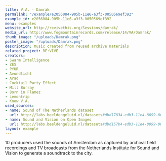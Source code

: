 ```yaml
---
title: V.A. - Damrak
permalink: "/example/e2056084-905b-11e6-a3f3-0050569ef392"
example_id: e2056084-905b-11e6-a3f3-0050569ef392
menu: examples
website_url: http://revivethis.org/Sessions/damrak/
media_url: http://www.fogmountainrecords.com/release/14/VA/Damrak/
thumb_image: "/uploads/Damrak.png"
poster_image: "/uploads/Damrak.png"
description: Music created from reused archive materials
related_project: RE:VIVE
creators:
- Swarm Intelligence
- ZES
- PYUR
- Avondlicht
- Arad
- Cocktail Party Effect
- Mill Burray
- Born in Flamez
- Lemontrip
- Know V.A.
used_sources:
- name: Sound of The Netherlands dataset
  url: http://labs.beeldengeluid.nl/datasets#dbd17834-edb3-11e4-8099-005056a71e3a
- name: Sound and Vision on Open Images
  url: http://labs.beeldengeluid.nl/datasets#dbd157b4-edb3-11e4-8099-005056a71e3a
layout: example
---
```


10 producers used the sounds of Amsterdam as captured by archival field recordings and TV broadcasts from the Netherlands Institute for Sound and Vision to generate a soundtrack to the city.
